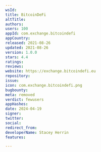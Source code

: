 ```yaml
---
wsId: 
title: BitcoinDeFi
altTitle: 
authors: 
users: 100
appId: com.exchange.bitcoindefi
appCountry: 
released: 2021-08-26
updated: 2021-08-26
version: 1.0.0
stars: 4.4
ratings: 
reviews: 
website: https://exchange.bitcoindefi.eu
repository: 
issue: 
icon: com.exchange.bitcoindefi.png
bugbounty: 
meta: removed
verdict: fewusers
appHashes: 
date: 2024-04-19
signer: 
twitter: 
social: 
redirect_from: 
developerName: Stacey Herrin
features: 

---
```


